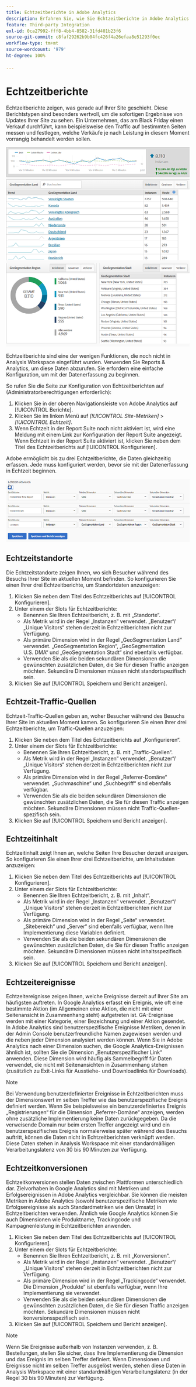 ```yaml
---
title: Echtzeitberichte in Adobe Analytics
description: Erfahren Sie, wie Sie Echtzeitberichte in Adobe Analytics abrufen, die auf Anwender ausgerichtet sind, die mit Google Analytics besser vertraut sind.
feature: Third-party Integration
exl-id: 0ca27992-fff8-4bb4-8582-31fd401b23f6
source-git-commit: c8faf29262b9b04fc426f4a26efaa8e51293f0ec
workflow-type: tm+mt
source-wordcount: '979'
ht-degree: 100%

---
```


# Echtzeitberichte

Echtzeitberichte zeigen, was gerade auf Ihrer Site geschieht. Diese Berichtstypen sind besonders wertvoll, um die sofortigen Ergebnisse von Updates Ihrer Site zu sehen. Ein Unternehmen, das am Black Friday einen Verkauf durchführt, kann beispielsweise den Traffic auf bestimmten Seiten messen und festlegen, welche Verkäufe je nach Leistung in diesem Moment vorrangig behandelt werden sollen.

![Echtzeitbericht](/help/technotes/ga-to-aa/assets/realtime.png)

Echtzeitberichte sind eine der wenigen Funktionen, die noch nicht in Analysis Workspace eingeführt wurden. Verwenden Sie Reports &amp; Analytics, um diese Daten abzurufen. Sie erfordern eine einfache Konfiguration, um mit der Datenerfassung zu beginnen.

So rufen Sie die Seite zur Konfiguration von Echtzeitberichten auf (Administratorberechtigungen erforderlich):

1. Klicken Sie in der oberen Navigationsleiste von Adobe Analytics auf [!UICONTROL Berichte].
2. Klicken Sie im linken Menü auf *[!UICONTROL Site-Metriken]* > *[!UICONTROL Echtzeit]*.
3. Wenn Echtzeit in der Report Suite noch nicht aktiviert ist, wird eine Meldung mit einem Link zur Konfiguration der Report Suite angezeigt. Wenn Echtzeit in der Report Suite aktiviert ist, klicken Sie neben dem Titel des Echtzeitberichts auf [!UICONTROL Konfigurieren].

Adobe ermöglicht bis zu drei Echtzeitberichte, die Daten gleichzeitig erfassen. Jede muss konfiguriert werden, bevor sie mit der Datenerfassung in Echtzeit beginnen.

![Konfiguration von Echtzeitberichten](/help/technotes/ga-to-aa/assets/realtime_config.png)

## Echtzeitstandorte

Die Echtzeitstandorte zeigen Ihnen, wo sich Besucher während des Besuchs Ihrer Site im aktuellen Moment befinden. So konfigurieren Sie einen Ihrer drei Echtzeitberichte, um Standortdaten anzuzeigen:

1. Klicken Sie neben dem Titel des Echtzeitberichts auf [!UICONTROL Konfigurieren].
2. Unter einem der Slots für Echtzeitberichte:
   * Benennen Sie Ihren Echtzeitbericht, z. B. mit „Standorte“.
   * Als Metrik wird in der Regel „Instanzen“ verwendet. „Benutzer“/„Unique Visitors“ stehen derzeit in Echtzeitberichten nicht zur Verfügung.
   * Als primäre Dimension wird in der Regel „GeoSegmentation Land“ verwendet. „GeoSegmentation Region“, „GeoSegmentation U.S. DMA“ und „GeoSegmentation Stadt“ sind ebenfalls verfügbar.
   * Verwenden Sie als die beiden sekundären Dimensionen die gewünschten zusätzlichen Daten, die Sie für diesen Traffic anzeigen möchten. Sekundäre Dimensionen müssen nicht standortspezifisch sein.
3. Klicken Sie auf [!UICONTROL Speichern und Bericht anzeigen].

## Echtzeit-Traffic-Quellen

Echtzeit-Traffic-Quellen geben an, woher Besucher während des Besuchs Ihrer Site im aktuellen Moment kamen. So konfigurieren Sie einen Ihrer drei Echtzeitberichte, um Traffic-Quellen anzuzeigen:

1. Klicken Sie neben dem Titel des Echtzeitberichts auf „Konfigurieren“.
2. Unter einem der Slots für Echtzeitberichte:
   * Benennen Sie Ihren Echtzeitbericht, z. B. mit „Traffic-Quellen“.
   * Als Metrik wird in der Regel „Instanzen“ verwendet. „Benutzer“/„Unique Visitors“ stehen derzeit in Echtzeitberichten nicht zur Verfügung.
   * Als primäre Dimension wird in der Regel „Referrer-Domäne“ verwendet. „Suchmaschine“ und „Suchbegriff“ sind ebenfalls verfügbar.
   * Verwenden Sie als die beiden sekundären Dimensionen die gewünschten zusätzlichen Daten, die Sie für diesen Traffic anzeigen möchten. Sekundäre Dimensionen müssen nicht Traffic-Quellen-spezifisch sein.
3. Klicken Sie auf [!UICONTROL Speichern und Bericht anzeigen].

## Echtzeitinhalt

Echtzeitinhalt zeigt Ihnen an, welche Seiten Ihre Besucher derzeit anzeigen. So konfigurieren Sie einen Ihrer drei Echtzeitberichte, um Inhaltsdaten anzuzeigen:

1. Klicken Sie neben dem Titel des Echtzeitberichts auf [!UICONTROL Konfigurieren].
2. Unter einem der Slots für Echtzeitberichte:
   * Benennen Sie Ihren Echtzeitbericht, z. B. mit „Inhalt“.
   * Als Metrik wird in der Regel „Instanzen“ verwendet. „Benutzer“/„Unique Visitors“ stehen derzeit in Echtzeitberichten nicht zur Verfügung.
   * Als primäre Dimension wird in der Regel „Seite“ verwendet. „Sitebereich“ und „Server“ sind ebenfalls verfügbar, wenn Ihre Implementierung diese Variablen definiert.
   * Verwenden Sie als die beiden sekundären Dimensionen die gewünschten zusätzlichen Daten, die Sie für diesen Traffic anzeigen möchten. Sekundäre Dimensionen müssen nicht inhaltsspezifisch sein.
3. Klicken Sie auf [!UICONTROL Speichern und Bericht anzeigen].

## Echtzeitereignisse

Echtzeitereignisse zeigen Ihnen, welche Ereignisse derzeit auf Ihrer Site am häufigsten auftreten. In Google Analytics erfasst ein Ereignis, wie oft eine bestimmte Aktion (im Allgemeinen eine Aktion, die nicht mit einer Seitenansicht in Zusammenhang steht) aufgetreten ist. GA-Ereignisse werden mit einer Kategorie, einer Bezeichnung und einer Aktion gesendet. In Adobe Analytics sind benutzerspezifische Ereignisse Metriken, denen in der Admin Console benutzerfreundliche Namen zugewiesen werden und die neben jeder Dimension analysiert werden können. Wenn Sie in Adobe Analytics nach einer Dimension suchen, die Google Analytics-Ereignissen ähnlich ist, sollten Sie die Dimension „Benutzerspezifischer Link“ anwenden. Diese Dimension wird häufig als Sammelbegriff für Daten verwendet, die nicht mit Seitenansichten in Zusammenhang stehen (zusätzlich zu Exit-Links für Ausstiehe- und Downloadlinks für Downloads).

>[!NOTE]
>
>Bei Verwendung benutzerdefinierter Ereignisse in Echtzeitberichten muss der Dimensionswert im selben Treffer wie das benutzerspezifische Ereignis definiert werden. Wenn Sie beispielsweise ein benutzerdefiniertes Ereignis „Registrierungen“ für die Dimension „Referrer-Domäne“ anzeigen, werden ohne zusätzliche Implementierung keine Daten zurückgegeben. Da die verweisende Domain nur beim ersten Treffer angezeigt wird und ein benutzerspezifisches Ereignis normalerweise später während des Besuchs auftritt, können die Daten nicht in Echtzeitberichten verknüpft werden. Diese Daten stehen in Analysis Workspace mit einer standardmäßigen Verarbeitungslatenz von 30 bis 90 Minuten zur Verfügung.

## Echtzeitkonversionen

Echtzeitkonversionen stellen Daten zwischen Plattformen unterschiedlich dar. Zielvorhaben in Google Analytics sind mit Metriken und Erfolgsereignissen in Adobe Analytics vergleichbar. Sie können die meisten Metriken in Adobe Analytics (sowohl benutzerspezifische Metriken wie Erfolgsereignisse als auch Standardmetriken wie den Umsatz) in Echtzeitberichten verwenden. Ähnlich wie Google Analytics können Sie auch Dimensionen wie Produktname, Trackingcode und Kampagnenleistung in Echtzeitberichten anwenden.

1. Klicken Sie neben dem Titel des Echtzeitberichts auf [!UICONTROL Konfigurieren].
2. Unter einem der Slots für Echtzeitberichte:
   * Benennen Sie Ihren Echtzeitbericht, z. B. mit „Konversionen“.
   * Als Metrik wird in der Regel „Instanzen“ verwendet. „Benutzer“/„Unique Visitors“ stehen derzeit in Echtzeitberichten nicht zur Verfügung.
   * Als primäre Dimension wird in der Regel „Trackingcode“ verwendet. Die Dimension „Produkte“ ist ebenfalls verfügbar, wenn Ihre Implementierung sie verwendet.
   * Verwenden Sie als die beiden sekundären Dimensionen die gewünschten zusätzlichen Daten, die Sie für diesen Traffic anzeigen möchten. Sekundäre Dimensionen müssen nicht konversionsspezifisch sein.
3. Klicken Sie auf [!UICONTROL Speichern und Bericht anzeigen].

>[!NOTE]
>
>Wenn Sie Ereignisse außerhalb von Instanzen verwenden, z. B. Bestellungen, stellen Sie sicher, dass Ihre Implementierung die Dimension und das Ereignis im selben Treffer definiert. Wenn Dimensionen und Ereignisse nicht im selben Treffer ausgelöst werden, stehen diese Daten in Analysis Workspace mit einer standardmäßigen Verarbeitungslatenz (in der Regel 30 bis 90 Minuten) zur Verfügung.
